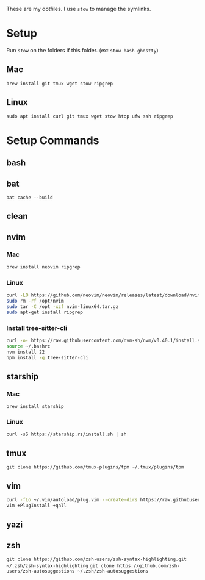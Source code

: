 These are my dotfiles. I use `stow` to manage the symlinks.

# Setup
Run `stow` on the folders if this folder. (ex: `stow bash ghostty`)
## Mac
`brew install git tmux wget stow ripgrep`

## Linux
`sudo apt install curl git tmux wget stow htop ufw ssh ripgrep`

# Setup Commands

## bash

## bat
`bat cache --build`

## clean

## nvim
### Mac
```bash
brew install neovim ripgrep
```

### Linux
```bash
curl -LO https://github.com/neovim/neovim/releases/latest/download/nvim-linux64.tar.gz
sudo rm -rf /opt/nvim
sudo tar -C /opt -xzf nvim-linux64.tar.gz
sudo apt-get install ripgrep
```

### Install tree-sitter-cli
```bash
curl -o- https://raw.githubusercontent.com/nvm-sh/nvm/v0.40.1/install.sh | bash
source ~/.bashrc
nvm install 22
npm install -g tree-sitter-cli
```

## starship
### Mac
`brew install starship`

### Linux
`curl -sS https://starship.rs/install.sh | sh`

## tmux
`git clone https://github.com/tmux-plugins/tpm ~/.tmux/plugins/tpm`

## vim
```bash
curl -fLo ~/.vim/autoload/plug.vim --create-dirs https://raw.githubusercontent.com/junegunn/vim-plug/master/plug.vim
vim +PlugInstall +qall
```

## yazi

## zsh
`git clone https://github.com/zsh-users/zsh-syntax-highlighting.git ~/.zsh/zsh-syntax-highlighting`
`git clone https://github.com/zsh-users/zsh-autosuggestions ~/.zsh/zsh-autosuggestions`
